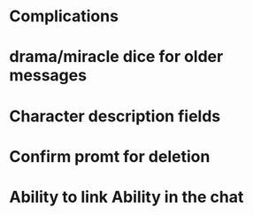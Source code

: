# Complications
# drama/miracle dice for older messages
# Character description fields
# Confirm promt for deletion
# Ability to link Ability in the chat